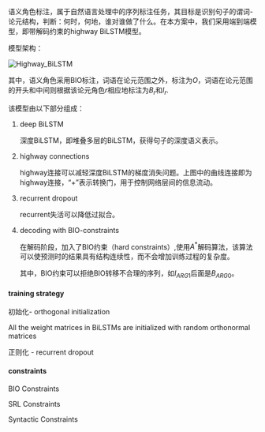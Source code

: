 语义角色标注，属于自然语言处理中的序列标注任务，其目标是识别句子的谓词-论元结构，判断：何时，何地，谁对谁做了什么。在本方案中，我们采用端到端模型，即带解码约束的highway BiLSTM模型。

模型架构：

![Highway_BiLSTM](https://github.com/bifeng/nlp_paper_notes/raw/master/image/Highway_BiLSTM.jpg)

其中，语义角色采用BIO标注，词语在论元范围之外，标注为$O$，词语在论元范围的开头和中间则根据该论元角色$r$相应地标注为$B_r$和$I_r$.

该模型由以下部分组成：

1. deep BiLSTM

   深度BiLSTM，即堆叠多层的BiLSTM，获得句子的深度语义表示。

2. highway connections

   highway连接可以减轻深度BiLSTM的梯度消失问题。上图中的曲线连接即为highway连接，“+”表示转换门，用于控制网络层间的信息流动。

3. recurrent dropout

   recurrent失活可以降低过拟合。

4. decoding with BIO-constraints

   在解码阶段，加入了BIO约束（hard constraints）,使用$A^*$解码算法，该算法可以使预测时的结果具有结构连续性，而不会增加训练过程的复杂度。

   其中，BIO约束可以拒绝BIO转移不合理的序列，如$I_{ARG1}$后面是$B_{ARG0}$。



#### training strategy

初始化- orthogonal initialization

All the weight matrices in BiLSTMs are initialized with random orthonormal matrices

正则化 - recurrent dropout



#### constraints

BIO Constraints

SRL Constraints

Syntactic Constraints

